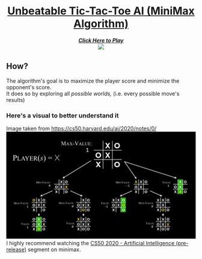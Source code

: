 # [<center>Unbeatable Tic-Tac-Toe AI (MiniMax Algorithm)</center>](https://freakingrocky.github.io/TicTacToe)
[<center>***Click Here to Play***\
<img src="./assets/demo.gif" height=750/></center>
](https://freakingrocky.github.io/TicTacToe)

## How?
The algorithm's goal is to maximize the player score and minimize the opponent's score.\
It does so by exploring all *possible worlds,* (i.e. every possible move's results)
### Here's a visual to better understand it
Image taken from https://cs50.harvard.edu/ai/2020/notes/0/
![](/assets/minimax.png)
I highly recommend watching the [CS50 2020 - Artificial Intelligence (pre-release)](https://www.youtube.com/watch?v=GUKDDbL24lI&t=1460s) segment on minimax.
